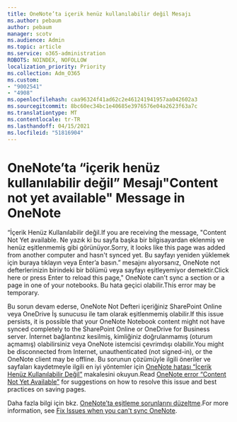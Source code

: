 ```yaml
---
title: OneNote’ta içerik henüz kullanılabilir değil Mesajı
ms.author: pebaum
author: pebaum
manager: scotv
ms.audience: Admin
ms.topic: article
ms.service: o365-administration
ROBOTS: NOINDEX, NOFOLLOW
localization_priority: Priority
ms.collection: Adm_O365
ms.custom:
- "9002541"
- "4908"
ms.openlocfilehash: caa96324f41ad62c2e461241941957aa042602a3
ms.sourcegitcommit: 8bc60ec34bc1e40685e3976576e04a2623f63a7c
ms.translationtype: MT
ms.contentlocale: tr-TR
ms.lasthandoff: 04/15/2021
ms.locfileid: "51816904"
---
```

# <a name="content-not-yet-available-message-in-onenote"></a><span data-ttu-id="d29f6-102">OneNote’ta “içerik henüz kullanılabilir değil” Mesajı</span><span class="sxs-lookup"><span data-stu-id="d29f6-102">"Content not yet available" Message in OneNote</span></span>

<span data-ttu-id="d29f6-103">“İçerik Henüz Kullanılabilir değil.</span><span class="sxs-lookup"><span data-stu-id="d29f6-103">If you are receiving the message, "Content Not Yet available.</span></span> <span data-ttu-id="d29f6-104">Ne yazık ki bu sayfa başka bir bilgisayardan eklenmiş ve henüz eşitlenmemiş gibi görünüyor.</span><span class="sxs-lookup"><span data-stu-id="d29f6-104">Sorry, it looks like this page was added from another computer and hasn't synced yet.</span></span> <span data-ttu-id="d29f6-105">Bu sayfayı yeniden yüklemek için buraya tıklayın veya Enter’a basın.” mesajını alıyorsanız, OneNote not defterlerinizin birindeki bir bölümü veya sayfayı eşitleyemiyor demektir.</span><span class="sxs-lookup"><span data-stu-id="d29f6-105">Click here or press Enter to reload this page," OneNote can't sync a section or a page in one of your notebooks.</span></span> <span data-ttu-id="d29f6-106">Bu hata geçici olabilir.</span><span class="sxs-lookup"><span data-stu-id="d29f6-106">This error may be temporary.</span></span>

<span data-ttu-id="d29f6-107">Bu sorun devam ederse, OneNote Not Defteri içeriğiniz SharePoint Online veya OneDrive İş sunucusu ile tam olarak eşitlenmemiş olabilir.</span><span class="sxs-lookup"><span data-stu-id="d29f6-107">If this issue persists, it is possible that your OneNote Notebook content might not have synced completely to the SharePoint Online or OneDrive for Business server.</span></span> <span data-ttu-id="d29f6-108">İnternet bağlantınız kesilmiş, kimliğiniz doğrulanmamış (oturum açmamış) olabilirsiniz veya OneNote istemcisi çevrimdışı olabilir.</span><span class="sxs-lookup"><span data-stu-id="d29f6-108">You might be disconnected from Internet, unauthenticated (not signed-in), or the OneNote client may be offline.</span></span> <span data-ttu-id="d29f6-109">Bu sorunun çözümüyle ilgili öneriler ve sayfaları kaydetmeyle ilgili en iyi yöntemler için [OneNote hatası “İçerik Henüz Kullanılabilir Değil”](https://docs.microsoft.com/office/troubleshoot/onenote/onenote-error-content-not-yet-available) makalesini okuyun.</span><span class="sxs-lookup"><span data-stu-id="d29f6-109">Read [OneNote error “Content Not Yet Available”](https://docs.microsoft.com/office/troubleshoot/onenote/onenote-error-content-not-yet-available) for suggestions on how to resolve this issue and best practices on saving pages.</span></span>

<span data-ttu-id="d29f6-110">Daha fazla bilgi için bkz. [OneNote’ta eşitleme sorunlarını düzeltme](https://support.office.com/article/Fix-issues-when-you-can-t-sync-OneNote-299495ef-66d1-448f-90c1-b785a6968d45).</span><span class="sxs-lookup"><span data-stu-id="d29f6-110">For more information, see [Fix Issues when you can't sync OneNote](https://support.office.com/article/Fix-issues-when-you-can-t-sync-OneNote-299495ef-66d1-448f-90c1-b785a6968d45).</span></span>
